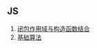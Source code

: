 ## JS
1. [闭包作用域与构造函数结合](https://github.com/zhangaming/my-blog/blob/master/func/func.md)  
2. [基础算法](https://github.com/zhangaming/my-blog/blob/master/commonJS/js-common-algorithm.md) 